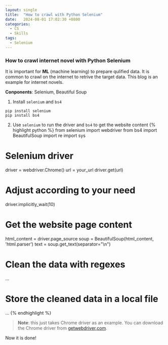 ```yaml
---
layout: single
title:  "How to crawl with Python Selenium"
date:   2024-08-01 17:02:30 +0800
categories:
  - CS
  - Skills
tags:
  - Selenium
---
```

### How to crawl internet novel with Python Selenium
It is important for **ML** (machine learning) to prepare qulified data. It is common to crawl on the internet to retrive the target data. This blog is an example for internet novels.

**Conponents**: Selenium, Beautiful Soup
1. Install `selenium` and `bs4`
```
pip install selenium
pip install bs4
```
2. Use `selenium` to run the driver and `bs4` to get the website content
{% highlight python %}
from selenium import webdriver
from bs4 import BeautifulSoup
import re
import sys

# Selenium driver
driver = webdriver.Chrome()
url = your_url
driver.get(url)

# Adjust according to your need
driver.implicitly_wait(10)

# Get the website page content
html_content = driver.page_source
soup = BeautifulSoup(html_content, 'html.parser')
text = soup.get_text(separator="\n")

# Clean the data with regexes
...

# Store the cleaned data in a local file
...
{% endhighlight %}
> **Note**: this just takes Chrome driver as an example. You can download the Chrome driver from [getwebdriver,com](https://getwebdriver.com/chromedriver).

Now it is done!
